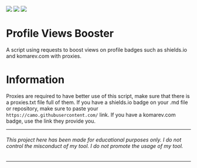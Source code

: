 ![](https://img.shields.io/github/watchers/9xw/profile-views-boost?style=social) ![](https://img.shields.io/github/stars/9xw/profile-views-boost?style=social) ![](https://img.shields.io/github/forks/9xw/profile-views-boost?style=social)

# Profile Views Booster
A script using requests to boost views on profile badges such as shields.io and komarev.com with proxies.

# Information
Proxies are required to have better use of this script, make sure that there is a proxies.txt file full of them. If you have a shields.io badge on your .md file or repository, make sure to paste your ```https://camo.githubusercontent.com/``` link. If you have a komarev.com badge, use the link they provide you.

---
###### This project here has been made for educational purposes only. I do not control the misconduct of my tool. I do not promote the usage of my tool.
---
